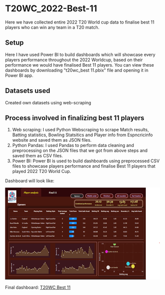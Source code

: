 # T20WC_2022-Best-11
Here we have collected entire 2022 T20 World cup data to finalise best 11 players who can win any team in a T20 match.
## Setup
Here I have used Power BI to build dashboards which will showcase every players performance throughout the 2022 Worldcup, based on their performance we would have finalised Best 11 players. 
You can view these dashboards by downloading "t20wc_best 11.pbix" file and opening it in Power BI app.
## Datasets used
Created own datasets using web-scraping
## Process involved in finalizing best 11 players
  1. Web scraping:
        I used Python Webscraping to scrape Match results, Batting statistics, Bowling Statsitics and Player info from Espncricinfo website and saved them as JSON           files.
  2. Python Pandas:
        I used Pandas to perform data cleaning and preprocessing on the JSON files that we got from above steps and saved them as CSV files.
  3. Power BI:
        Power BI is used to build dashboards using preprocessed CSV files to showcase players performance and finalise Best 11 players that played 2022 T20 World             Cup.
        
  Dashboard will look like:
  
  <img src="sample_dashboard.png" alt="Sample Dashboard" title="Sample Dashboard" height=300px width=660px>
  
  Final dashboard: <a href = "https://www.novypro.com/project/t20wc-2022---best-11">T20WC Best 11</a>
